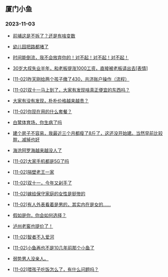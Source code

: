 ## 厦门小鱼 
### 2023-11-03

+ [前埔这是不拆了？还是有啥变数](http://bbs.xmfish.com/read-htm-tid-18099042.html)

+ [幼儿园把路都堵了](http://bbs.xmfish.com/read-htm-tid-18098856.html)

+ [时间能倒流，我不会放弃你的！对不起！对不起！对不起！](http://bbs.xmfish.com/read-htm-tid-18098904.html)

+ [30岁大叔失业半年，和老板提涨1000工资，直接被老板请出去[表情]](http://bbs.xmfish.com/read-htm-tid-18099041.html)

+ [[11-02]昨天刚给两个孩子缴了430，共济账户操作（流程）](http://bbs.xmfish.com/read-htm-tid-18098929.html)

+ [[11-02]双十一马上到了，大家有发现啥真正便宜的东西吗？](http://bbs.xmfish.com/read-htm-tid-18098879.html)

+ [大家有没有发现，朴朴价格越来越贵？](http://bbs.xmfish.com/read-htm-tid-18099109.html)

+ [[11-02]你现在用的什么套餐？](http://bbs.xmfish.com/read-htm-tid-18098882.html)

+ [白鹭体育场，你生病了吗](http://bbs.xmfish.com/read-htm-tid-18099080.html)

+ [建个房子不容易，我最近三个月都瘦了8斤了，这还没开始建。当然早前比较胖，减掉也好](http://bbs.xmfish.com/read-htm-tid-18098845.html)

+ [海沧阿罗海越来越没人了](http://bbs.xmfish.com/read-htm-tid-18099144.html)

+ [[11-02]大家手机都是5G了吗](http://bbs.xmfish.com/read-htm-tid-18098913.html)

+ [[11-02]隔壁老王一家](http://bbs.xmfish.com/read-htm-tid-18098919.html)

+ [[11-02]双十一，今年又剁手了](http://bbs.xmfish.com/read-htm-tid-18099204.html)

+ [[11-02]嫁给保守家庭的女性是挺惨的](http://bbs.xmfish.com/read-htm-tid-18099255.html)

+ [[11-02]有人外表看着是男的，其实内在是女的……](http://bbs.xmfish.com/read-htm-tid-18099155.html)

+ [假如是你，你会如何选择？](http://bbs.xmfish.com/read-htm-tid-18099163.html)

+ [泸州老窖也提价了！](http://bbs.xmfish.com/read-htm-tid-18099082.html)

+ [[11-02]智者不入爱河](http://bbs.xmfish.com/read-htm-tid-18099210.html)

+ [[11-02]小鱼再也不是10几年前那个小鱼了](http://bbs.xmfish.com/read-htm-tid-18099131.html)

+ [弱势男人没亲人。](http://bbs.xmfish.com/read-htm-tid-18099215.html)

+ [[11-02]喂孩子吃饭怎么了，有什么问题吗？](http://bbs.xmfish.com/read-htm-tid-18099269.html)

